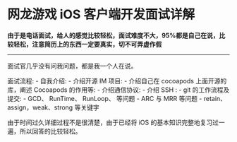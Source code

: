 # 网龙游戏 iOS 客户端开发面试详解

**由于是电话面试，给人的感觉比较轻松，面试难度不大，95%都是自己在说，比较轻松，注意简历上的东西一定要真实，切不可弄虚作假**

***

面试官几乎没有问我问题，都是我一个人在说。

面试流程:
	- 自我介绍:
	- 介绍开源 IM 项目:
	- 介绍自己在 cocoapods 上面开源的库，阐述 Cocoapods 的作用等:
	- 介绍通信协议:
	- 介绍 SSH :
	- git 的工作流程及提交:
	- GCD、 RunTime、 RunLoop、 等问题
	- ARC 与 MRR 等问题
	- retain、assign，weak、strong 等关键字

由于时间过久详细过程不是很清楚，由于已经将 iOS 的基本知识完整地复习过一遍，所以回答的比较轻松。